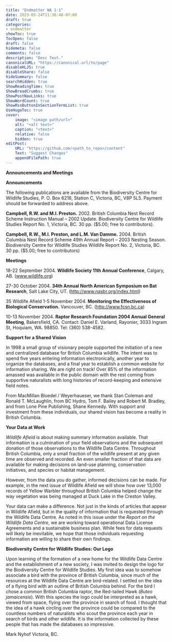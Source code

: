 ```yaml
---
title: "Endmatter WA 1-1"
date: 2023-05-24T11:38:48-07:00
draft: true
categories:
- endmatter
showToc: true
TocOpen: false
draft: false
hidemeta: false
comments: false
description: "Desc Text."
canonicalURL: "https://canonical.url/to/page"
disableHLJS: true 
disableShare: false
hideSummary: false
searchHidden: true
ShowReadingTime: true
ShowBreadCrumbs: true
ShowPostNavLinks: true
ShowWordCount: true
ShowRssButtonInSectionTermList: true
UseHugoToc: true
cover:
    image: "<image path/url>" 
    alt: "<alt text>" 
    caption: "<text>" 
    relative: false
    hidden: true
editPost:
    URL: "https://github.com/<path_to_repo>/content"
    Text: "Suggest Changes" 
    appendFilePath: true 
---
```


**Announcements and Meetings**

**Announcements** 

The following publications are available from the Biodiversity Centre for Wildlife Studies, P. O. Box 6218, Station C, Victoria, BC, V8P 5L5. Payment should be forwarded to address above. 

**Campbell, R.W. and M.I. Preston.** 2002. British Columbia Nest Record Scheme Instruction Manual – 2002 Update. Biodiversity Centre for Wildlife Studies Report No. 1, Victoria, BC. 30 pp. ($5.00; free to contributors). 

**Campbell, R.W., M.I. Preston, and L.M. Van Damme.** 2004. British Columbia Nest Record Scheme 49th Annual Report – 2003 Nesting Season. Biodiversity Centre for Wildlife Studies Wildlife Report No. 2, Victoria, BC. 30 pp. ($5.00; free to contributors) 

**Meetings** 

18-22 September 2004. **Wildlife Society 11th Annual Conference**, Calgary, AB. (www.wildlife.org) 

27-30 October 2004. **34th Annual North American Symposium on Bat Research**, Salt Lake City, UT. (http://www.nasbr.org/index.html)

35 Wildlife Afield 1-5 November 2004. **Monitoring the Effectiveness of Biological Conservation.** Vancouver, BC. (http://www.fcsn.bc.ca) 

10-13 November 2004. **Raptor Research Foundation 2004 Annual General Meeting**, Bakersfield, CA. Contact: Daniel E. Varland, Rayonier, 3033 Ingram St, Hoquiam, WA. 98850. Tel: (360) 538-4582.

**Support for a Shared Vision**

In 1998 a small group of visionary people supported the initiation of a new and centralized database for British Columbia wildlife. The intent was to spend five years entering information electronically, another year to organize the databases, and a final year to establish a common website for information sharing. We are right on track! Over 85% of the information amassed was available in the public domain with the rest coming from supportive naturalists with long histories of record-keeping and extensive field notes. 

From MacMillan Bloedel / Weyerhaueser, we thank Stan Coleman and Ronald T. McLaughlin, from BC Hydro, Tom F. Bailey and Robert M. Bradley, and from Lone Pine Publishing, Shane Kennedy. With support and investment from these individuals, our shared vision has become a reality in British Columbia. 

**Your Data at Work**

*Wildlife Afield* is about making summary information available. That information is a culmination of your field observations and the subsequent donation of those observations to the Wildlife Data Centre. Throughout British Columbia, only a small fraction of the wildlife present at any given time are observed and recorded. An even smaller fraction of that data are available for making decisions on land-use planning, conservation initiatives, and species or habitat management. 

However, from the data you do gather, informed decisions can be made. For example, in the next issue of Wildlife Afield we will show how over 13,000 records of Yellow Warbler throughout British Columbia helped change the way vegetation was being managed at Duck Lake in the Creston Valley. 

Your data can make a difference. Not just in the kinds of articles that appear in Wildlife Afield, but in the quality of information that is requested through the Wildlife Data Centre. As noted in this issue under the *Report on the Wildlife Data Centre*, we are working toward operational Data License Agreements and a sustainable business plan. While fees for data requests will likely be inevitable, we hope that those individuals requesting information are willing to share their own findings.

**Biodiversity Centre for Wildlife Studies: Our Logo**

Upon learning of the formation of a new home for the Wildlife Data Centre and the establishment of a new society, I was invited to design the logo for the Biodiversity Centre for Wildlife Studies. My first idea was to somehow associate a bird with the province of British Columbia, since much of the resources at the Wildlife Data Centre are bird-related. I settled on the idea of a flying bird with an outline of British Columbia behind. For the bird I chose a common British Columbia raptor, the Red-tailed Hawk (*Buteo jamaicensis*). With this species the logo could be interpreted as a hawk, viewed from space, flying over the province in search of food. I thought that the idea of a hawk circling over the province could be compared to the countless numbers of naturalists who scout the province each year in search of birds and other wildlife. It is the information collected by these people that has made the databases so impressive. 

Mark Nyhof 
Victoria, BC.
